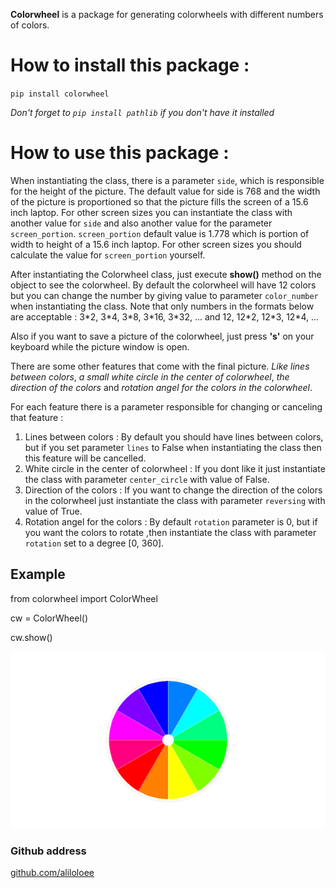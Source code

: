 <p><strong>Colorwheel</strong> is a package for generating colorwheels with different numbers of colors.</p>

<h1>How to install this package : </h1>

<p><code>pip install colorwheel</code></p>
<em>Don't forget to <code>pip install pathlib</code> if you don't have it installed</em>

<h1>How to use this package : </h1>

<p>When instantiating the class, there is a parameter <code>side</code>, which is responsible for the height of the picture. The default value for side is 768 and the width of the picture is proportioned so that the picture fills the screen of a 15.6 inch laptop. For other screen sizes you can instantiate the class with another value for <code>side</code> and also another value for the parameter <code>screen_portion</code>. <code>screen_portion</code> default value is 1.778 which is portion of width to height of a 15.6 inch laptop. For other screen sizes you should calculate the value for <code>screen_portion</code> yourself.</p>

<p>After instantiating the Colorwheel class, just execute <strong>show()</strong> method on the object to see the colorwheel. By default the colorwheel will have 12 colors but you can change the number by giving value to parameter <code>color_number</code> when instantiating the class. Note that only numbers in the formats below are acceptable :
3*2, 3*4, 3*8, 3*16, 3*32, ... and 12, 12*2, 12*3, 12*4, ...</p>

<p>Also if you want to save a picture of the colorwheel, just press <strong>'s'</strong> on your keyboard while the picture window is open.</p>

<p>There are some other features that come with the final picture. <em>Like lines between colors</em>, <em>a small white circle in the center of colorwheel</em>, <em>the direction of the colors</em> and <em>rotation angel for the colors in the colorwheel</em>.
<p> 

<p>For each feature there is a parameter responsible for changing or canceling that feature :</p>

<ol>
<li>Lines between colors : By default you should have lines between colors, but if you set parameter <code>lines</code> to False when instantiating the class then this feature will be cancelled.</li>

<li>White circle in the center of colorwheel : If you dont like it just instantiate the class with parameter <code>center_circle</code> with value of False.</li>

<li>Direction of the colors : If you want to change the direction of the colors in the colorwheel just instantiate the class with parameter <code>reversing</code> with value of True.</li>

<li>Rotation angel for the colors : By default <code>rotation</code> parameter is 0, but if you want the colors to rotate ,then instantiate the class with parameter <code>rotation</code> set to a degree [0, 360].</li>
</ol>

<h2>Example</h2>
<p>from colorwheel import ColorWheel</p>
<p>cw = ColorWheel()</p>
<p>cw.show()</p>
<img src="https://github.com/aliloloee/colorwheel-generator/blob/main/12.png?raw=true" alt="12 colored colorwheel"></img>

<h3>Github address</h3>
<a href="https://github.com/aliloloee">github.com/aliloloee</a>


